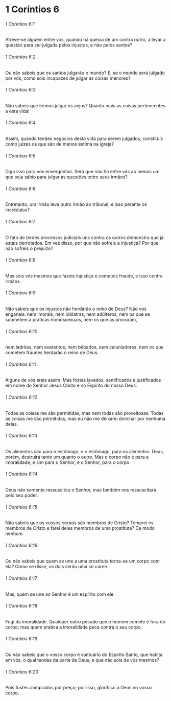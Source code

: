 # 1 Coríntios 6

###### 1 Coríntios 6:1

Atreve-se alguém entre vós, quando há queixa de um contra outro, a levar a questão para ser julgada pelos injustos, e não pelos santos?

###### 1 Coríntios 6:2

Ou não sabeis que os santos julgarão o mundo? E, se o mundo será julgado por vós, como sois incapazes de julgar as coisas menores?

###### 1 Coríntios 6:3

Não sabeis que iremos julgar os anjos? Quanto mais as coisas pertencentes a esta vida!

###### 1 Coríntios 6:4

Assim, quando tendes negócios desta vida para serem julgados, constituís como juízes os que são de menos estima na igreja?

###### 1 Coríntios 6:5

Digo isso para vos envergonhar. Será que não há entre vós ao menos um que seja sábio para julgar as questões entre seus irmãos?

###### 1 Coríntios 6:6

Entretanto, um irmão leva outro irmão ao tribunal, e isso perante os incrédulos?

###### 1 Coríntios 6:7

O fato de terdes processos judiciais uns contra os outros demonstra que já estais derrotados. Em vez disso, por que não sofreis a injustiça? Por que não sofreis o prejuízo?

###### 1 Coríntios 6:8

Mas sois vós mesmos que fazeis injustiça e cometeis fraude, e isso contra irmãos.

###### 1 Coríntios 6:9

Não sabeis que os injustos não herdarão o reino de Deus? Não vos enganeis: nem imorais, nem idólatras, nem adúlteros, nem os que se submetem a práticas homossexuais, nem os que as procuram,

###### 1 Coríntios 6:10

nem ladrões, nem avarentos, nem bêbados, nem caluniadores, nem os que cometem fraudes herdarão o reino de Deus.

###### 1 Coríntios 6:11

Alguns de vós éreis assim. Mas fostes lavados, santificados e justificados em nome do Senhor Jesus Cristo e no Espírito do nosso Deus.

###### 1 Coríntios 6:12

Todas as coisas me são permitidas, mas nem todas são proveitosas. Todas as coisas me são permitidas, mas eu não me deixarei dominar por nenhuma delas.

###### 1 Coríntios 6:13

Os alimentos são para o estômago, e o estômago, para os alimentos. Deus, porém, destruirá tanto um quanto o outro. Mas o corpo não é para a imoralidade, e sim para o Senhor, e o Senhor, para o corpo.

###### 1 Coríntios 6:14

Deus não somente ressuscitou o Senhor, mas também nos ressuscitará pelo seu poder.

###### 1 Coríntios 6:15

Não sabeis que os vossos corpos são membros de Cristo? Tomarei os membros de Cristo e farei deles membros de uma prostituta? De modo nenhum.

###### 1 Coríntios 6:16

Ou não sabeis que quem se une a uma prostituta torna-se um corpo com ela? Como se disse, os dois serão uma só carne.

###### 1 Coríntios 6:17

Mas, quem se une ao Senhor é um espírito com ele.

###### 1 Coríntios 6:18

Fugi da imoralidade. Qualquer outro pecado que o homem comete é fora do corpo; mas quem pratica a imoralidade peca contra o seu corpo.

###### 1 Coríntios 6:19

Ou não sabeis que o vosso corpo é santuário do Espírito Santo, que habita em vós, o qual tendes da parte de Deus, e que não sois de vós mesmos?

###### 1 Coríntios 6:20

Pois fostes comprados por preço; por isso, glorificai a Deus no vosso corpo.

